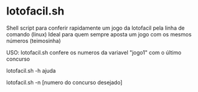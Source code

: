 # lotofacil.sh
Shell script para conferir rapidamente um jogo da lotofacil pela linha de comando (linux)
Ideal para quem sempre aposta um jogo com os mesmos números (teimosinha)

USO:
lotofacil.sh 
confere os numeros da variavel "jogo1" com o último concurso

lotofacil.sh -h ajuda

lotofacil.sh -n [numero do concurso desejado]
